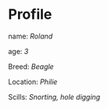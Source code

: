 # Profile

name: *Roland*

age: *3*

Breed: *Beagle*

Location: *Philie*

Scills: *Snorting, hole digging*
